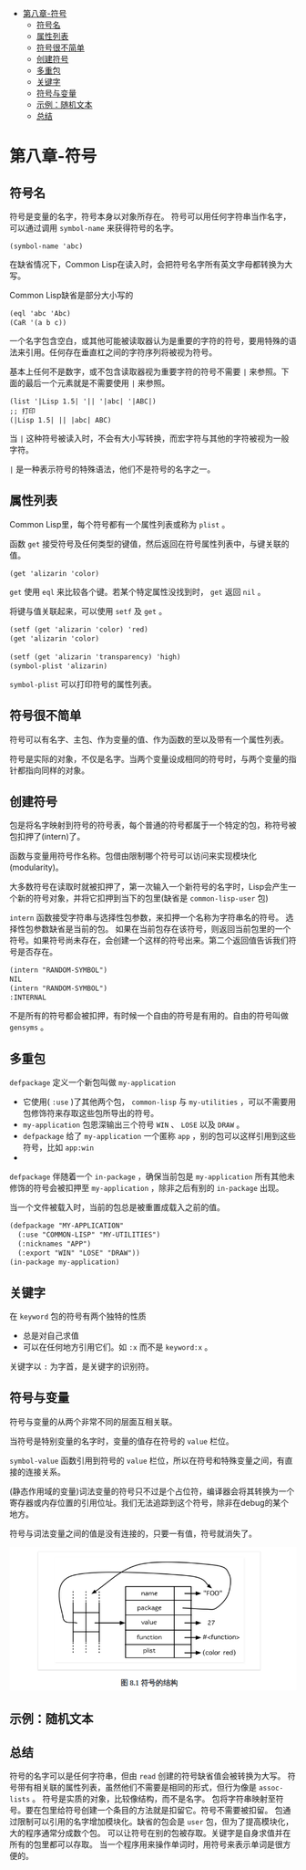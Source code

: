 - [第八章-符号](#sec-1)
  - [符号名](#sec-1-1)
  - [属性列表](#sec-1-2)
  - [符号很不简单](#sec-1-3)
  - [创建符号](#sec-1-4)
  - [多重包](#sec-1-5)
  - [关键字](#sec-1-6)
  - [符号与变量](#sec-1-7)
  - [示例：随机文本](#sec-1-8)
  - [总结](#sec-1-9)

# 第八章-符号<a id="sec-1"></a>

## 符号名<a id="sec-1-1"></a>

符号是变量的名字，符号本身以对象所存在。 符号可以用任何字符串当作名字，可以通过调用 `symbol-name` 来获得符号的名字。

```common-lisp
(symbol-name 'abc)
```

在缺省情况下，Common Lisp在读入时，会把符号名字所有英文字母都转换为大写。

Common Lisp缺省是部分大小写的

```common-lisp
(eql 'abc 'Abc)
(CaR '(a b c))
```

一个名字包含空白，或其他可能被读取器认为是重要的字符的符号，要用特殊的语法来引用。任何存在垂直杠之间的字符序列将被视为符号。

基本上任何不是数字，或不包含读取器视为重要字符的符号不需要 `|` 来参照。下面的最后一个元素就是不需要使用 `|` 来参照。

```common-lisp
(list '|Lisp 1.5| '|| '|abc| '|ABC|)
;; 打印
(|Lisp 1.5| || |abc| ABC)
```

当 `|` 这种符号被读入时，不会有大小写转换，而宏字符与其他的字符被视为一般字符。

`|` 是一种表示符号的特殊语法，他们不是符号的名字之一。

## 属性列表<a id="sec-1-2"></a>

Common Lisp里，每个符号都有一个属性列表或称为 `plist` 。

函数 `get` 接受符号及任何类型的键值，然后返回在符号属性列表中，与键关联的值。

```common-lisp
(get 'alizarin 'color)
```

`get` 使用 `eql` 来比较各个键。若某个特定属性没找到时， `get` 返回 `nil` 。

将键与值关联起来，可以使用 `setf` 及 `get` 。

```common-lisp
(setf (get 'alizarin 'color) 'red)
(get 'alizarin 'color)

(setf (get 'alizarin 'transparency) 'high)
(symbol-plist 'alizarin)
```

`symbol-plist` 可以打印符号的属性列表。

## 符号很不简单<a id="sec-1-3"></a>

符号可以有名字、主包、作为变量的值、作为函数的至以及带有一个属性列表。

符号是实际的对象，不仅是名字。当两个变量设成相同的符号时，与两个变量的指针都指向同样的对象。

## 创建符号<a id="sec-1-4"></a>

包是将名字映射到符号的符号表，每个普通的符号都属于一个特定的包，称符号被包扣押了(intern)了。

函数与变量用符号作名称。包借由限制哪个符号可以访问来实现模块化(modularity)。

大多数符号在读取时就被扣押了，第一次输入一个新符号的名字时，Lisp会产生一个新的符号对象，并将它扣押到当下的包里(缺省是 `common-lisp-user` 包)

`intern` 函数接受字符串与选择性包参数，来扣押一个名称为字符串名的符号。 选择性包参数缺省是当前的包。 如果在当前包存在该符号，则返回当前包里的一个符号。如果符号尚未存在，会创建一个这样的符号出来。第二个返回值告诉我们符号是否存在。

```common-lisp
(intern "RANDOM-SYMBOL")
NIL
(intern "RANDOM-SYMBOL")
:INTERNAL
```

不是所有的符号都会被扣押，有时候一个自由的符号是有用的。自由的符号叫做 `gensyms` 。

## 多重包<a id="sec-1-5"></a>

`defpackage` 定义一个新包叫做 `my-application`

-   它使用( `:use` )了其他两个包， `common-lisp` 与 `my-utilities` ，可以不需要用包修饰符来存取这些包所导出的符号。
-   `my-application` 包恩深输出三个符号 `WIN` 、 `LOSE` 以及 `DRAW` 。
-   `defpackage` 给了 `my-application` 一个匿称 `app` ，别的包可以这样引用到这些符号，比如 `app:win`
-   

`defpackage` 伴随着一个 `in-package` ，确保当前包是 `my-application` 所有其他未修饰的符号会被扣押至 `my-application` ，除非之后有别的 `in-package` 出现。

当一个文件被载入时，当前的包总是被重置成载入之前的值。

```common-lisp
(defpackage "MY-APPLICATION"
  (:use "COMMON-LISP" "MY-UTILITIES")
  (:nicknames "APP")
  (:export "WIN" "LOSE" "DRAW"))
(in-package my-application)
```

## 关键字<a id="sec-1-6"></a>

在 `keyword` 包的符号有两个独特的性质

-   总是对自己求值
-   可以在任何地方引用它们。如 `:x` 而不是 `keyword:x` 。

关键字以 `:` 为字首，是关键字的识别符。

## 符号与变量<a id="sec-1-7"></a>

符号与变量的从两个非常不同的层面互相关联。

当符号是特别变量的名字时，变量的值存在符号的 `value` 栏位。

`symbol-value` 函数引用到符号的 `value` 栏位，所以在符号和特殊变量之间，有直接的连接关系。

(静态作用域的变量)词法变量的符号只不过是个占位符，编译器会将其转换为一个寄存器或内存位置的引用位址。我们无法追踪到这个符号，除非在debug的某个地方。

符号与词法变量之间的值是没有连接的，只要一有值，符号就消失了。

![img](./images/symbol.png)

## 示例：随机文本<a id="sec-1-8"></a>

## 总结<a id="sec-1-9"></a>

符号的名字可以是任何字符串，但由 `read` 创建的符号缺省值会被转换为大写。 符号带有相关联的属性列表，虽然他们不需要是相同的形式，但行为像是 `assoc-lists` 。 符号是实质的对象，比较像结构，而不是名字。 包将字符串映射至符号。要在包里给符号创建一个条目的方法就是扣留它。符号不需要被扣留。 包通过限制可以引用的名字增加模块化。缺省的包会是 `user` 包，但为了提高模块化，大的程序通常分成数个包。 可以让符号在别的包被存取。关键字是自身求值并在所有的包里都可以存取。 当一个程序用来操作单词时，用符号来表示单词是很方便的。
